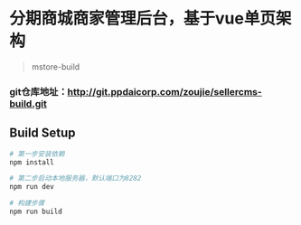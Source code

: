 # 分期商城商家管理后台，基于vue单页架构
> mstore-build

### git仓库地址：http://git.ppdaicorp.com/zoujie/sellercms-build.git

## Build Setup

``` bash
# 第一步安装依赖
npm install

# 第二步启动本地服务器，默认端口为8282
npm run dev

# 构建步骤
npm run build
